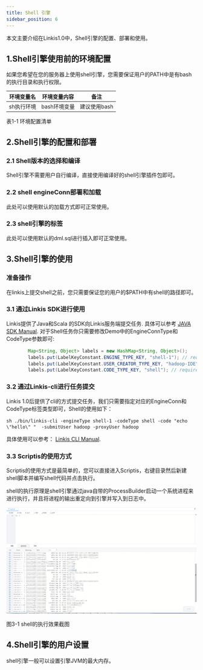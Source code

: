 ```yaml
---
title: Shell 引擎
sidebar_position: 6
---
```


本文主要介绍在Linkis1.0中，Shell引擎的配置、部署和使用。

## 1.Shell引擎使用前的环境配置

如果您希望在您的服务器上使用shell引擎，您需要保证用户的PATH中是有bash的执行目录和执行权限。

| 环境变量名 | 环境变量内容 | 备注         |
|------------|--------------|--------------|
| sh执行环境 | bash环境变量 | 建议使用bash |

表1-1 环境配置清单

## 2.Shell引擎的配置和部署

### 2.1 Shell版本的选择和编译

Shell引擎不需要用户自行编译，直接使用编译好的shell引擎插件包即可。

### 2.2 shell engineConn部署和加载

此处可以使用默认的加载方式即可正常使用。

### 2.3 shell引擎的标签

此处可以使用默认的dml.sql进行插入即可正常使用。

## 3.Shell引擎的使用

### 准备操作

在linkis上提交shell之前，您只需要保证您的用户的\$PATH中有shell的路径即可。

### 3.1 通过Linkis SDK进行使用

Linkis提供了Java和Scala 的SDK向Linkis服务端提交任务. 具体可以参考 [JAVA SDK Manual](user_guide/sdk_manual.md).
对于Shell任务你只需要修改Demo中的EngineConnType和CodeType参数即可:

```java
        Map<String, Object> labels = new HashMap<String, Object>();
        labels.put(LabelKeyConstant.ENGINE_TYPE_KEY, "shell-1"); // required engineType Label
        labels.put(LabelKeyConstant.USER_CREATOR_TYPE_KEY, "hadoop-IDE");// required execute user and creator
        labels.put(LabelKeyConstant.CODE_TYPE_KEY, "shell"); // required codeType
```

### 3.2 通过Linkis-cli进行任务提交

Linkis 1.0后提供了cli的方式提交任务，我们只需要指定对应的EngineConn和CodeType标签类型即可，Shell的使用如下：
```shell
sh ./bin/linkis-cli -engineType shell-1 -codeType shell -code "echo \"hello\" "  -submitUser hadoop -proxyUser hadoop
```
具体使用可以参考： [Linkis CLI Manual](user_guide/linkiscli_manual.md).

### 3.3 Scriptis的使用方式

Scriptis的使用方式是最简单的，您可以直接进入Scriptis，右键目录然后新建shell脚本并编写shell代码并点击执行。

shell的执行原理是shell引擎通过java自带的ProcessBuilder启动一个系统进程来进行执行，并且将进程的输出重定向到引擎并写入到日志中。

![](/Images-zh/EngineUsage/shell-run.png)

图3-1 shell的执行效果截图

## 4.Shell引擎的用户设置

shell引擎一般可以设置引擎JVM的最大内存。
